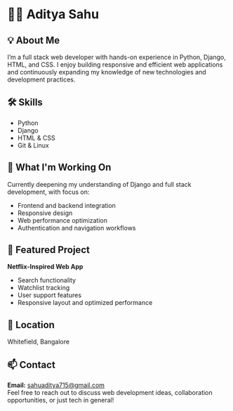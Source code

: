 # 👨‍💻 Aditya Sahu

## 💡 About Me
I’m a full stack web developer with hands-on experience in Python, Django, HTML, and CSS. I enjoy building responsive and efficient web applications and continuously expanding my knowledge of new technologies and development practices.

## 🛠 Skills
- Python
- Django
- HTML & CSS
- Git & Linux

## 🎯 What I'm Working On
Currently deepening my understanding of Django and full stack development, with focus on:
- Frontend and backend integration
- Responsive design
- Web performance optimization
- Authentication and navigation workflows

## 📁 Featured Project
**Netflix-Inspired Web App**
- Search functionality
- Watchlist tracking
- User support features
- Responsive layout and optimized performance

## 📍 Location
Whitefield, Bangalore

## 📫 Contact
**Email:** sahuaditya715@gmail.com  
Feel free to reach out to discuss web development ideas, collaboration opportunities, or just tech in general!
